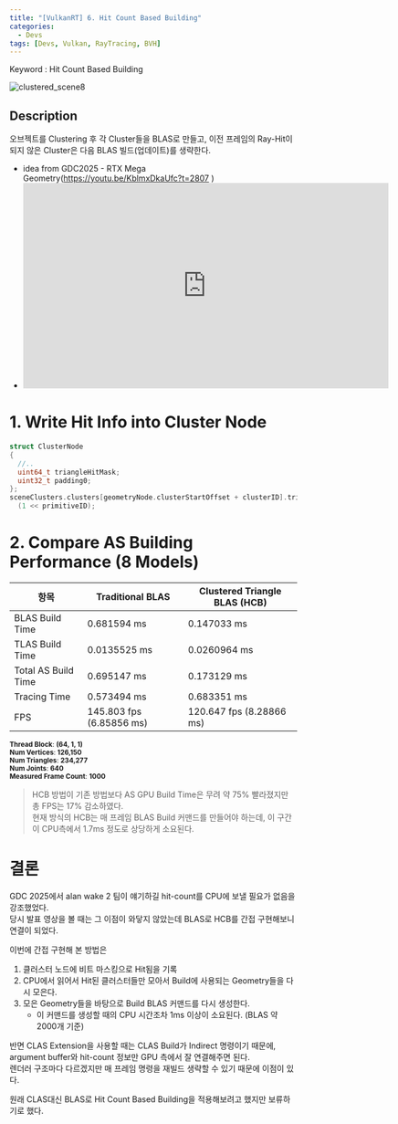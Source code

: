 ```yaml
---
title: "[VulkanRT] 6. Hit Count Based Building"
categories:
  - Devs
tags: [Devs, Vulkan, RayTracing, BVH]
---
```


Keyword : Hit Count Based Building

![clustered_scene8]({{site.baseurl}}/assets/img/clustered_scene8.jpg)

## Description
오브젝트를 Clustering 후 각 Cluster들을 BLAS로 만들고, 이전 프레임의 Ray-Hit이 되지 않은 Cluster은 다음 BLAS 빌드(업데이트)를 생략한다.
- idea from GDC2025 - RTX Mega Geometry(<a href="https://youtu.be/KblmxDkaUfc?t=2807" target="_blank">https://youtu.be/KblmxDkaUfc?t=2807</a>
)
- <iframe width="640" height="360" src="https://www.youtube.com/embed/KblmxDkaUfc?start=2807" frameborder="0" allowfullscreen></iframe>

# 1. Write Hit Info into Cluster Node
```c++
struct ClusterNode
{
  //..
  uint64_t triangleHitMask;
  uint32_t padding0;
};
sceneClusters.clusters[geometryNode.clusterStartOffset + clusterID].triangleHitMask |= 
  (1 << primitiveID);
```

# 2. Compare AS Building Performance (8 Models)
<table>
  <thead>
    <tr>
      <th>항목</th>
      <th>Traditional BLAS</th>
      <th>Clustered Triangle BLAS (HCB)</th>
    </tr>
  </thead>
  <tbody>
    <tr>
      <td>BLAS Build Time</td>
      <td>0.681594 ms</td>
      <td>0.147033 ms</td>
    </tr>
    <tr>
      <td>TLAS Build Time</td>
      <td>0.0135525 ms</td>
      <td>0.0260964 ms</td>
    </tr>
    <tr>
      <td>Total AS Build Time</td>
      <td>0.695147 ms</td>
      <td>0.173129 ms</td>
    </tr>
    <tr>
      <td>Tracing Time</td>
      <td>0.573494 ms</td>
      <td>0.683351 ms</td>
    </tr>
    <tr>
      <td>FPS</td>
      <td>145.803 fps (6.85856 ms)</td>
      <td>120.647 fps (8.28866 ms)</td>
    </tr>
  </tbody>
</table>



<small>**Thread Block**: **(64, 1, 1)**</small>\
<small>**Num Vertices**: **126,150**</small>\
<small>**Num Triangles**: **234,277**</small>\
<small>**Num Joints**: **640**</small>\
<small>**Measured Frame Count**: **1000**</small>

> HCB 방법이 기존 방법보다 AS GPU Build Time은 무려 약 75% 빨라졌지만 총 FPS는 17% 감소하였다.\
현재 방식의 HCB는 매 프레임 BLAS Build 커맨드를 만들어야 하는데, 이 구간이 CPU측에서 1.7ms 정도로 상당하게 소요된다.

# 결론
GDC 2025에서 alan wake 2 팀이 얘기하길 hit-count를 CPU에 보낼 필요가 없음을 강조했었다.\
당시 발표 영상을 볼 때는 그 이점이 와닿지 않았는데 BLAS로 HCB를 간접 구현해보니 연결이 되었다.

이번에 간접 구현해 본 방법은 
1. 클러스터 노드에 비트 마스킹으로 Hit됨을 기록
2. CPU에서 읽어서 Hit된 클러스터들만 모아서 Build에 사용되는 Geometry들을 다시 모은다.
3. 모은 Geometry들을 바탕으로 Build BLAS 커맨드를 다시 생성한다.
    * 이 커맨드를 생성할 때의 CPU 시간조차 1ms 이상이 소요된다. (BLAS 약 2000개 기준)

반면 CLAS Extension을 사용할 때는 CLAS Build가 Indirect 명령이기 때문에, argument buffer와 hit-count 정보만 GPU 측에서 잘 연결해주면 된다.\
렌더러 구조마다 다르겠지만 매 프레임 명령을 재빌드 생략할 수 있기 때문에 이점이 있다.

원래 CLAS대신 BLAS로 Hit Count Based Building을 적용해보려고 했지만 보류하기로 했다.

